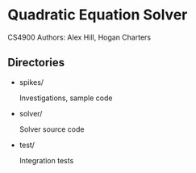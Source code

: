 Quadratic Equation Solver
=========================

CS4900
Authors: Alex Hill, Hogan Charters

Directories
-----------

* spikes/

    Investigations, sample code

* solver/

    Solver source code

* test/

    Integration tests
